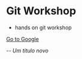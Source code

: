 Git Workshop
===
 - hands on git workshop

[Go to Google](http://www.google.pt)

--
 *Um titulo novo*

